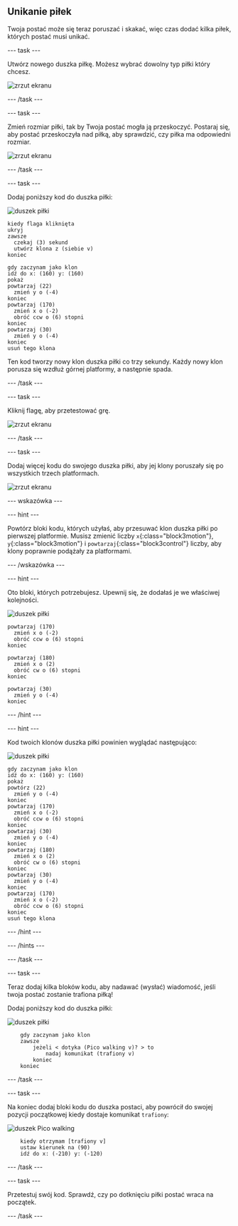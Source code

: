 ## Unikanie piłek

Twoja postać może się teraz poruszać i skakać, więc czas dodać kilka piłek, których postać musi unikać.

\--- task \---

Utwórz nowego duszka piłkę. Możesz wybrać dowolny typ piłki który chcesz.

![zrzut ekranu](images/dodge-balls.png)

\--- /task \---

\--- task \---

Zmień rozmiar piłki, tak by Twoja postać mogła ją przeskoczyć. Postaraj się, aby postać przeskoczyła nad piłką, aby sprawdzić, czy piłka ma odpowiedni rozmiar.

![zrzut ekranu](images/dodge-ball-resize.png)

\--- /task \---

\--- task \---

Dodaj poniższy kod do duszka piłki:

![duszek piłki](images/ball_sprite.png)

```blocks3
kiedy flaga kliknięta
ukryj
zawsze 
  czekaj (3) sekund
  utwórz klona z (siebie v)
koniec
```

```blocks3
gdy zaczynam jako klon
idź do x: (160) y: (160)
pokaż
powtarzaj (22) 
  zmień y o (-4)
koniec
powtarzaj (170) 
  zmień x o (-2)
  obróć ccw o (6) stopni
koniec
powtarzaj (30) 
  zmień y o (-4)
koniec
usuń tego klona
```

Ten kod tworzy nowy klon duszka piłki co trzy sekundy. Każdy nowy klon porusza się wzdłuż górnej platformy, a następnie spada.

\--- /task \---

\--- task \---

Kliknij flagę, aby przetestować grę.

![zrzut ekranu](images/dodge-ball-test.png)

\--- /task \---

\--- task \---

Dodaj więcej kodu do swojego duszka piłki, aby jej klony poruszały się po wszystkich trzech platformach.

![zrzut ekranu](images/dodge-ball-more-motion.png)

\--- wskazówka \---

\--- hint \---

Powtórz bloki kodu, których użyłaś, aby przesuwać klon duszka piłki po pierwszej platformie. Musisz zmienić liczby `x`{:class="block3motion"}, `y`{:class="block3motion"} i `powtarzaj`{:class="block3control"} liczby, aby klony poprawnie podążały za platformami.

\--- /wskazówka \---

\--- hint \---

Oto bloki, których potrzebujesz. Upewnij się, że dodałaś je we właściwej kolejności.

![duszek piłki](images/ball_sprite.png)

```blocks3
powtarzaj (170) 
  zmień x o (-2)
  obróć ccw o (6) stopni
koniec

powtarzaj (180) 
  zmień x o (2)
  obróć cw o (6) stopni
koniec

powtarzaj (30) 
  zmień y o (-4)
koniec
```

\--- /hint \---

\--- hint \---

Kod twoich klonów duszka piłki powinien wyglądać następująco:

![duszek piłki](images/ball_sprite.png)

```blocks3
gdy zaczynam jako klon
idź do x: (160) y: (160)
pokaż
powtórz (22) 
  zmień y o (-4)
koniec
powtarzaj (170) 
  zmień x o (-2)
  obróć ccw o (6) stopni
koniec
powtarzaj (30) 
  zmień y o (-4)
koniec
powtarzaj (180) 
  zmień x o (2)
  obróć cw o (6) stopni
koniec
powtarzaj (30) 
  zmień y o (-4)
koniec
powtarzaj (170) 
  zmień x o (-2)
  obróć ccw o (6) stopni
koniec
usuń tego klona
```

\--- /hint \---

\--- /hints \---

\--- /task \---

\--- task \---

Teraz dodaj kilka bloków kodu, aby nadawać (wysłać) wiadomość, jeśli twoja postać zostanie trafiona piłką!

Dodaj poniższy kod do duszka piłki:

![duszek piłki](images/ball_sprite.png)

```blocks3
    gdy zaczynam jako klon
    zawsze
        jeżeli < dotyka (Pico walking v)? > to
            nadaj komunikat (trafiony v)
        koniec
    koniec
```

\--- /task \---

\--- task \---

Na koniec dodaj bloki kodu do duszka postaci, aby powrócił do swojej pozycji początkowej kiedy dostaje komunikat `trafiony`:

![duszek Pico walking](images/pico_walking_sprite.png)

```blocks3
    kiedy otrzymam [trafiony v]
    ustaw kierunek na (90)
    idź do x: (-210) y: (-120)
```

\--- /task \---

\--- task \---

Przetestuj swój kod. Sprawdź, czy po dotknięciu piłki postać wraca na początek.

\--- /task \---